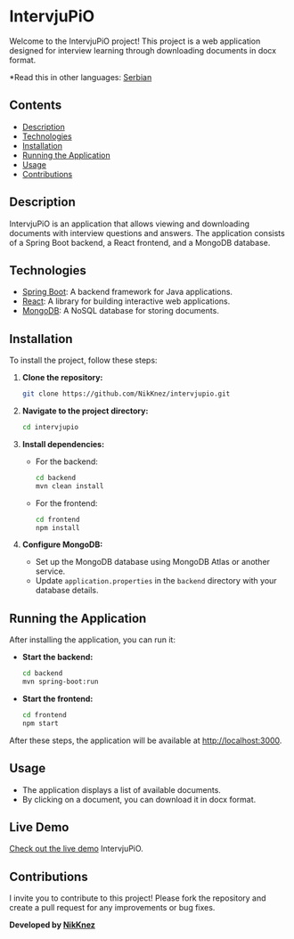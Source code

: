 # IntervjuPiO

Welcome to the IntervjuPiO project! This project is a web application designed for interview learning through downloading documents in docx format.

*Read this in other languages: [Serbian](README.sr.md)

## Contents

- [Description](#description)
- [Technologies](#technologies)
- [Installation](#installation)
- [Running the Application](#running-the-application)
- [Usage](#usage)
- [Contributions](#contributions)

## Description

IntervjuPiO is an application that allows viewing and downloading documents with interview questions and answers. The application consists of a Spring Boot backend, a React frontend, and a MongoDB database.

## Technologies

- [Spring Boot](https://spring.io/projects/spring-boot): A backend framework for Java applications.
- [React](https://reactjs.org/): A library for building interactive web applications.
- [MongoDB](https://www.mongodb.com/): A NoSQL database for storing documents.

## Installation

To install the project, follow these steps:

1. **Clone the repository:**
    ```bash
    git clone https://github.com/NikKnez/intervjupio.git
    ```

2. **Navigate to the project directory:**
    ```bash
    cd intervjupio
    ```

3. **Install dependencies:**
    - For the backend:
        ```bash
        cd backend
        mvn clean install
        ```
    - For the frontend:
        ```bash
        cd frontend
        npm install
        ```

4. **Configure MongoDB:**
    - Set up the MongoDB database using MongoDB Atlas or another service.
    - Update `application.properties` in the `backend` directory with your database details.

## Running the Application

After installing the application, you can run it:

- **Start the backend:**
    ```bash
    cd backend
    mvn spring-boot:run
    ```

- **Start the frontend:**
    ```bash
    cd frontend
    npm start
    ```

After these steps, the application will be available at [http://localhost:3000](http://localhost:3000).

## Usage

- The application displays a list of available documents.
- By clicking on a document, you can download it in docx format.

## Live Demo

[Check out the live demo](https://intervjupio.netlify.app) IntervjuPiO.

## Contributions

I invite you to contribute to this project! Please fork the repository and create a pull request for any improvements or bug fixes.

**Developed by [NikKnez](https://github.com/NikKnez)**
